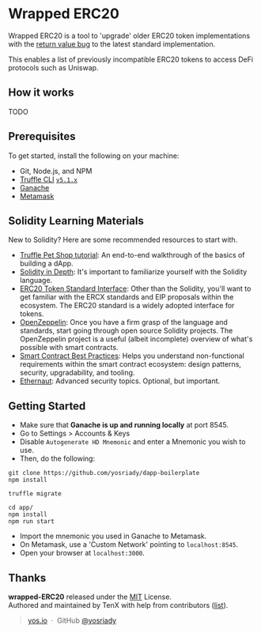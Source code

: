 # Wrapped ERC20

Wrapped ERC20 is a tool to 'upgrade' older ERC20 token implementations with the [return value bug](https://github.com/Uniswap/uniswap-frontend/issues/320) to the latest standard implementation.

This enables a list of previously incompatible ERC20 tokens to access DeFi protocols such as Uniswap.

## How it works

TODO

## Prerequisites

To get started, install the following on your machine:

- Git, Node.js, and NPM
- [Truffle CLI](https://truffleframework.com/truffle) [`v5.1.x`](https://github.com/trufflesuite/truffle/releases/tag/v5.1.1)
- [Ganache](https://truffleframework.com/ganache)
- [Metamask](https://metamask.io/)

## Solidity Learning Materials

New to Solidity? Here are some recommended resources to start with.

- [Truffle Pet Shop tutorial](https://truffleframework.com/tutorials/pet-shop): An end-to-end walkthrough of the basics of building a dApp.
- [Solidity in Depth](http://solidity.readthedocs.io/en/v0.5.0/solidity-in-depth.html): It's important to familiarize yourself with the Solidity language.
- [ERC20 Token Standard Interface](https://theethereum.wiki/w/index.php/ERC20_Token_Standard#The_ERC20_Token_Standard_Interface): Other than the Solidity, you'll want to get familiar with the ERCX standards and EIP proposals within the ecosystem. The ERC20 standard is a widely adopted interface for tokens.
- [OpenZeppelin](https://github.com/OpenZeppelin/openzeppelin-solidity): Once you have a firm grasp of the language and standards, start going through open source Solidity projects. The OpenZeppelin project is a  useful (albeit incomplete) overview of what's possible with smart contracts.
- [Smart Contract Best Practices](https://consensys.github.io/smart-contract-best-practices/): Helps you understand non-functional requirements within the smart contract ecosystem: design patterns, security, upgradability, and tooling.
- [Ethernaut](https://ethernaut.zeppelin.solutions/): Advanced security topics. Optional, but important.

## Getting Started

- Make sure that **Ganache is up and running locally** at port 8545.
- Go to Settings > Accounts & Keys 
- Disable `Autogenerate HD Mnemonic` and enter a Mnemonic you wish to use.
- Then, do the following:

```
git clone https://github.com/yosriady/dapp-boilerplate
npm install

truffle migrate

cd app/
npm install
npm run start
```

- Import the mnemonic you used in Ganache to Metamask.
- On Metamask, use a 'Custom Network' pointing to `localhost:8545`.
- Open your browser at `localhost:3000`.

## Thanks

**wrapped-ERC20** released under the [MIT] License.<br>
Authored and maintained by TenX with help from contributors ([list][contributors]).

> [yos.io](http://yos.io) &nbsp;&middot;&nbsp;
> GitHub [@yosriady](https://github.com/yosriady)

[MIT]: http://mit-license.org/
[contributors]: http://github.com/tenx-tech/wrapped-ERC20/contributors
